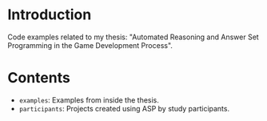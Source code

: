 # Introduction

Code examples related to my thesis: "Automated Reasoning and Answer Set Programming in the Game Development Process".

# Contents

- `examples`: Examples from inside the thesis.
- `participants`: Projects created using ASP by study participants.
